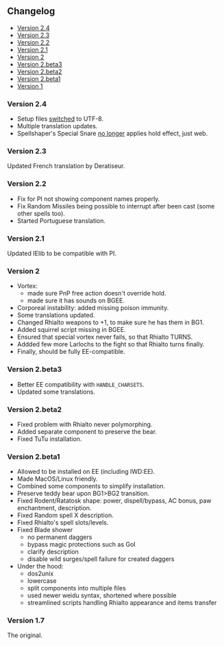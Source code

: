 ## Changelog

- [Version 2.4](#version-24)
- [Version 2.3](#version-23)
- [Version 2.2](#version-22)
- [Version 2.1](#version-21)
- [Version 2](#version-2)
- [Version 2.beta3](#version-2.beta3)
- [Version 2.beta2](#version-2.beta2)
- [Version 2.beta1](#version-2.beta1)
- [Version 1](#version-1)

### Version 2.4

- Setup files [switched](https://github.com/BGforgeNet/bg2-wildmage/issues/30) to UTF-8.
- Multiple translation updates.
- Spellshaper's Special Snare [no longer](https://github.com/BGforgeNet/bg2-wildmage/issues/27) applies hold effect, just web.

### Version 2.3

Updated French translation by Deratiseur.

### Version 2.2

- Fix for PI not showing component names properly.
- Fix Random Missiles being possible to interrupt after been cast (some other spells too).
- Started Portuguese translation.

### Version 2.1

Updated IElib to be compatible with PI.

### Version 2

- Vortex:
  - made sure PnP free action doesn't override hold.
  - made sure it has sounds on BGEE.
- Corporeal instability: added missing poison immunity.
- Some translations updated.
- Changed Rhialto weapons to +1, to make sure he has them in BG1.
- Added squirrel script missing in BGEE.
- Ensured that special vortex never fails, so that Rhialto TURNS.
- Addded few more Larlochs to the fight so that Rhialto turns finally.
- Finally, should be fully EE-compatible.

### Version 2.beta3

- Better EE compatibility with `HANDLE_CHARSETS`.
- Updated some translations.

### Version 2.beta2

- Fixed problem with Rhialto never polymorphing.
- Added separate component to preserve the bear.
- Fixed TuTu installation.

### Version 2.beta1

- Allowed to be installed on EE (including IWD:EE).
- Made MacOS/Linux friendly.
- Combined some components to simplify installation.
- Preserve teddy bear upon BG1>BG2 transition.
- Fixed Rodent/Ratatosk shape: power, dispell/bypass, AC bonus, paw enchantment, description.
- Fixed Random spell X description.
- Fixed Rhialto's spell slots/levels.
- Fixed Blade shower
  - no permanent daggers
  - bypass magic protections such as GoI
  - clarify description
  - disable wild surges/spell failure for created daggers
- Under the hood:
  - dos2unix
  - lowercase
  - split components into multiple files
  - used newer weidu syntax, shortened where possible
  - streamlined scripts handling Rhialto appearance and items transfer

### Version 1.7

The original.
